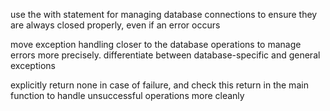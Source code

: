 use the with statement for managing database connections to ensure they are always closed properly, even if an error occurs

move exception handling closer to the database operations to manage errors more precisely. differentiate between database-specific and general exceptions

explicitly return none in case of failure, and check this return in the main function to handle unsuccessful operations more cleanly
